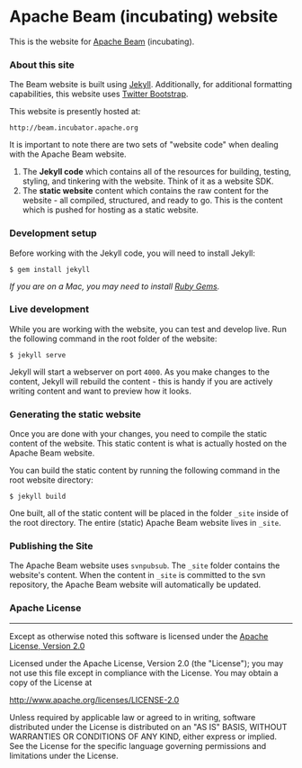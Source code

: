 # Apache Beam (incubating) website

This is the website for [Apache Beam](http://beam.incubator.apache.org)
(incubating).

### About this site
The Beam website is built using [Jekyll](http://jekyllrb.com/). Additionally,
for additional formatting capabilities, this website uses
[Twitter Bootstrap](http://getbootstrap.com/).

This website is presently hosted at:

    http://beam.incubator.apache.org

It is important to note there are two sets of "website code" when dealing with
the Apache Beam website.

1. The **Jekyll code** which contains all of the resources for building,
testing, styling, and tinkering with the website. Think of it as a website SDK.
1. The **static website** content which contains the raw content for the
website - all compiled, structured, and ready to go. This is the content which
is pushed for hosting as a static website.

### Development setup
Before working with the Jekyll code, you will need to install Jekyll:

    $ gem install jekyll

*If you are on a Mac, you may need to install
[Ruby Gems](https://rubygems.org/pages/download).*

### Live development
While you are working with the website, you can test and develop live. Run the
following command in the root folder of the website:

    $ jekyll serve

Jekyll will start a webserver on port `4000`. As you make changes to the
content, Jekyll will rebuild the content - this is handy if you are actively
writing content and want to preview how it looks.

### Generating the static website
Once you are done with your changes, you need to compile the static
content of the website. This static content is what is actually hosted on the
Apache Beam website.

You can build the static content by running the following command in the root
website directory:

    $ jekyll build

One built, all of the static content will be placed in the folder `_site` inside
of the root directory. The entire (static) Apache Beam website lives in `_site`.

### Publishing the Site
The Apache Beam website uses `svnpubsub`. The `_site` folder contains the
website's content. When the content in `_site` is  committed to the svn
repository, the Apache Beam website will automatically be updated.

### Apache License
---
Except as otherwise noted this software is licensed under the
[Apache License, Version 2.0](http://www.apache.org/licenses/LICENSE-2.0.html)

Licensed under the Apache License, Version 2.0 (the "License");
you may not use this file except in compliance with the License.
You may obtain a copy of the License at

  http://www.apache.org/licenses/LICENSE-2.0

Unless required by applicable law or agreed to in writing, software
distributed under the License is distributed on an "AS IS" BASIS,
WITHOUT WARRANTIES OR CONDITIONS OF ANY KIND, either express or implied.
See the License for the specific language governing permissions and
limitations under the License.

